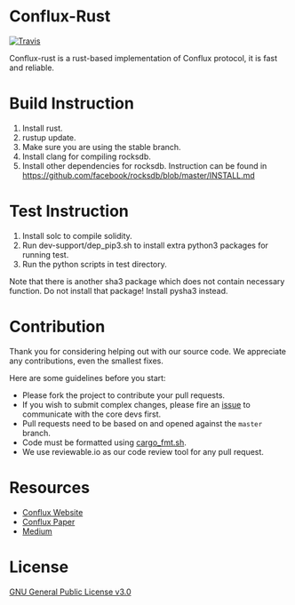 # Conflux-Rust
[![Travis](https://travis-ci.com/Conflux-Chain/conflux-rust.svg?branch=master)](https://travis-ci.com/Conflux-Chain/conflux-rust#)

Conflux-rust is a rust-based implementation of Conflux protocol, it is fast and reliable.

# Build Instruction

1. Install rust.
2. rustup update.
3. Make sure you are using the stable branch.
4. Install clang for compiling rocksdb.
5. Install other dependencies for rocksdb. Instruction can be found in https://github.com/facebook/rocksdb/blob/master/INSTALL.md

# Test Instruction

1. Install solc to compile solidity.
2. Run dev-support/dep_pip3.sh to install extra python3 packages for running test.
3. Run the python scripts in test directory.

Note that there is another sha3 package which does not contain necessary function. Do not install that package! Install pysha3 instead.

# Contribution

Thank you for considering helping out with our source code. We appreciate any contributions, even the smallest fixes.

Here are some guidelines before you start:
* Please fork the project to contribute your pull requests.
* If you wish to submit complex changes, please fire an [issue](https://github.com/Conflux-Chain/conflux-rust/issues) to communicate with the core devs first. 
* Pull requests need to be based on and opened against the `master` branch.
* Code must be formatted using [cargo_fmt.sh](https://github.com/Conflux-Chain/conflux-rust/blob/master/cargo_fmt.sh).
* We use reviewable.io as our code review tool for any pull request.

# Resources

* [Conflux Website](https://www.conflux-chain.org/)
* [Conflux Paper](https://arxiv.org/abs/1805.03870)
* [Medium](https://medium.com/@Confluxchain)

# License

[GNU General Public License v3.0](https://github.com/Conflux-Chain/conflux-rust/blob/master/LICENSE)